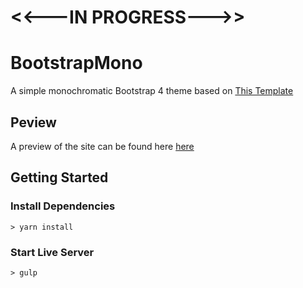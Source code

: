 # <<---IN PROGRESS--->>
# BootstrapMono
A simple monochromatic Bootstrap 4 theme based on [This Template][2]

## Peview
A preview of the site can be found here [here][1]

## Getting Started
### Install Dependencies
```
> yarn install
```

### Start Live Server
```
> gulp
```
[1]: https://nabeelvalley.github.io/BootstrapMono/
[2]: https://github.com/nabeelvalley/BS4ThemeStarter
